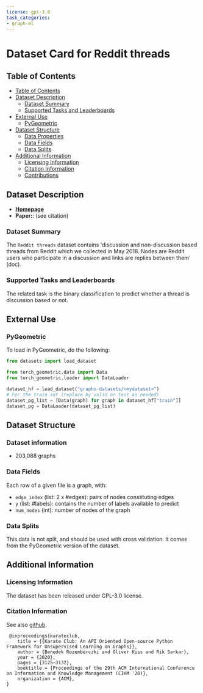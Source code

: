 ```yaml
---
license: gpl-3.0
task_categories:
- graph-ml
---
```


# Dataset Card for Reddit threads

## Table of Contents
- [Table of Contents](#table-of-contents)
- [Dataset Description](#dataset-description)
  - [Dataset Summary](#dataset-summary)
  - [Supported Tasks and Leaderboards](#supported-tasks-and-leaderboards)
- [External Use](#external-use)
  - [PyGeometric](#pygeometric)
- [Dataset Structure](#dataset-structure)
  - [Data Properties](#data-properties)
  - [Data Fields](#data-fields)
  - [Data Splits](#data-splits)
- [Additional Information](#additional-information)
  - [Licensing Information](#licensing-information)
  - [Citation Information](#citation-information)
  - [Contributions](#contributions)

## Dataset Description
- **[Homepage](https://snap.stanford.edu/data/reddit_threads.html)**
- **Paper:**:  (see citation)


### Dataset Summary
The `Reddit threads` dataset contains 'discussion and non-discussion based threads from Reddit which we collected in May 2018. Nodes are Reddit users who participate in a discussion and links are replies between them' (doc).

### Supported Tasks and Leaderboards
The related task is the binary classification to predict whether a thread is discussion based or not.

## External Use
### PyGeometric
To load in PyGeometric, do the following:

```python
from datasets import load_dataset

from torch_geometric.data import Data
from torch_geometric.loader import DataLoader

dataset_hf = load_dataset("graphs-datasets/<mydataset>")
# For the train set (replace by valid or test as needed)
dataset_pg_list = [Data(graph) for graph in dataset_hf["train"]]
dataset_pg = DataLoader(dataset_pg_list)
```

## Dataset Structure
### Dataset information
- 203,088 graphs

### Data Fields

Each row of a given file is a graph, with: 
- `edge_index` (list: 2 x #edges): pairs of nodes constituting edges
- `y` (list:  #labels): contains the number of labels available to predict
- `num_nodes` (int): number of nodes of the graph

### Data Splits

This data is not split, and should be used with cross validation. It comes from the PyGeometric version of the dataset.

## Additional Information

### Licensing Information
The dataset has been released under GPL-3.0 license.

### Citation Information
See also [github](https://github.com/benedekrozemberczki/karateclub).

```
 @inproceedings{karateclub,
    title = {{Karate Club: An API Oriented Open-source Python Framework for Unsupervised Learning on Graphs}},
    author = {Benedek Rozemberczki and Oliver Kiss and Rik Sarkar},
    year = {2020},
    pages = {3125–3132},
    booktitle = {Proceedings of the 29th ACM International Conference on Information and Knowledge Management (CIKM '20)},
    organization = {ACM},
}
```